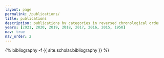 ```yaml
---
layout: page
permalink: /publications/
title: publications
description: publications by categories in reversed chronological order. generated by jekyll-scholar.
years: [2021, 2020, 2019, 2018, 2017, 2016, 2015, 1950]
nav: true
nav_order: 2
---
```

<!-- _pages/publications.md -->
<div class="publications">

{% bibliography -f {{ site.scholar.bibliography }} %}

</div>
